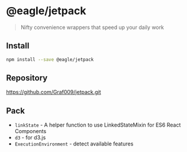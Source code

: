 # @eagle/jetpack

> Nifty convenience wrappers that speed up your daily work

## Install

```sh
npm install --save @eagle/jetpack
```

## Repository

https://github.com/Graf009/jetpack.git

## Pack

- `linkState` - A helper function to use LinkedStateMixin for ES6 React Components
- `d3` - for d3.js
- `ExecutionEnvironment` - detect available features

